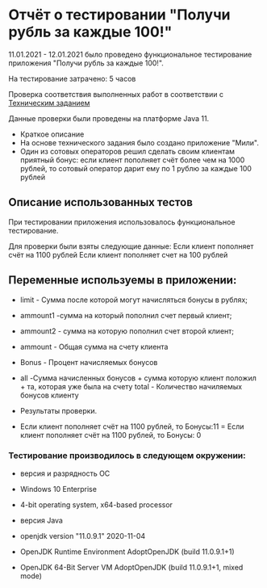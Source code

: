 # Отчёт о тестировании "Получи рубль за каждые 100!"

11.01.2021 - 12.01.2021 было проведено функциональное тестирование приложения "Получи рубль за каждые 100!".

На тестирование затрачено: 5 часов

Проверка соответствия выполненных работ  в соответствии с [Техническим заданием](https://github.com/netology-code/javaqa-homeworks/tree/master/data)

Данные проверки были проведены на платформе Java 11.

* Краткое описание
* На основе технического задания было создано приложение "Мили". 
* Один из сотовых операторов решил сделать своим клиентам приятный бонус: если клиент пополняет счёт более чем на 1000 рублей, то сотовый оператор дарит ему по 1 рублю за каждые 100 рублей


## Описание использованных тестов
При тестировании приложения использовалось функциональное тестирование.

 Для проверки были взяты следующие данные:
 Если клиент пополняет счёт на 1100 рублей
 Если клиент пополняет счет на 100 рублей 

## Переменные используемы в приложении:

* limit - Сумма после которой могут начисляться бонусы в  рублях;
* ammount1 -сумма на который пополнил счет первый клиент;
* ammount2 - сумма на которую пополнил счет второй клиент;
* ammount - Общая сумма на счету клиента
* Bonus - Процент начисляемых бонусов
* all -Сумма начисленных бонусов + сумма которую клиент положил + та, которая уже была на счету
total - Количество начиляемых бонусов клиенту


* Результаты проверки.
- Если клиент пополняет счёт на 1100 рублей, то  Бонусы:11
= Если клиент пополняет счёт на 1100 рублей, то  Бонусы: 0

### Тестирование производилось в следующем окружении:
* версия и разрядность ОС
* Windows 10 Enterprise
* 4-bit operating system, x64-based processor

* версия Java
* openjdk version "11.0.9.1" 2020-11-04
* OpenJDK Runtime Environment AdoptOpenJDK (build 11.0.9.1+1)
* OpenJDK 64-Bit Server VM AdoptOpenJDK (build 11.0.9.1+1, mixed mode)